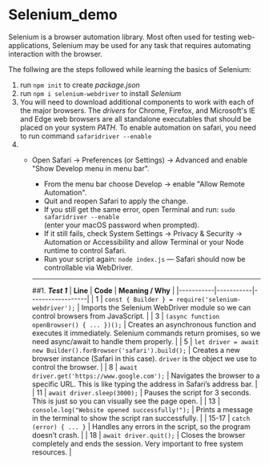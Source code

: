 # Selenium_demo

Selenium is a browser automation library. Most often used for testing web-applications, Selenium may be used for any task that requires automating interaction with the browser.

The follwing are the steps followed while learning the basics of Selenium:

1. run `npm init` to create _package.json_
2. run `npm i selenium-webdriver` to install _Selenium_
3. You will need to download additional components to work with each of the major browsers. The _drivers_ for Chrome, Firefox, and Microsoft's IE and Edge web browsers are all standalone executables that should be placed on your system _PATH_. To enable automation on safari, you need to run command `safaridriver --enable`
4. - Open Safari → Preferences (or Settings) → Advanced and enable "Show Develop menu in menu bar".

     - From the menu bar choose Develop → enable "Allow Remote Automation".
     - Quit and reopen Safari to apply the change.
     - If you still get the same error, open Terminal and run:
       `sudo safaridriver --enable`  
       (enter your macOS password when prompted).
     - If it still fails, check System Settings → Privacy & Security → Automation or Accessibility and allow Terminal or your Node runtime to control Safari.
     - Run your script again: `node index.js` — Safari should now be controllable via WebDriver.

     ***

     ##1. **_Test 1_**
     | **Line** | **Code** | **Meaning / Why** |
     |-----------|-----------|------------------|
     | 1 | `const { Builder } = require('selenium-webdriver');` | Imports the Selenium WebDriver module so we can control browsers from JavaScript. |
     | 3 | `(async function openBrowser() { ... })();` | Creates an asynchronous function and executes it immediately. Selenium commands return promises, so we need async/await to handle them properly. |
     | 5 | `let driver = await new Builder().forBrowser('safari').build();` | Creates a new browser instance (Safari in this case). `driver` is the object we use to control the browser. |
     | 8 | `await driver.get('https://www.google.com');` | Navigates the browser to a specific URL. This is like typing the address in Safari’s address bar. |
     | 11 | `await driver.sleep(3000);` | Pauses the script for 3 seconds. This is just so you can visually see the page open. |
     | 13 | `console.log("Website opened successfully!");` | Prints a message in the terminal to show the script ran successfully. |
     | 15-17 | `catch (error) { ... }` | Handles any errors in the script, so the program doesn’t crash. |
     | 18 | `await driver.quit();` | Closes the browser completely and ends the session. Very important to free system resources. |
